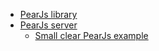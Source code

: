 - [PearJs library](https://peerjs.com/)
- [PearJs server](https://github.com/peers/peerjs-server)
    - [Small clear PearJs example](https://jmcker.github.io/Peer-to-Peer-Cue-System/)

